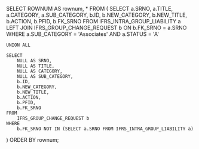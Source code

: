 SELECT 
    ROWNUM AS rownum, 
    *
FROM (
    SELECT 
        a.SRNO, 
        a.TITLE, 
        a.CATEGORY, 
        a.SUB_CATEGORY, 
        b.ID, 
        b.NEW_CATEGORY, 
        b.NEW_TITLE, 
        b.ACTION, 
        b.PFID, 
        b.FK_SRNO
    FROM 
        IFRS_INTRA_GROUP_LIABILITY a
    LEFT JOIN 
        IFRS_GROUP_CHANGE_REQUEST b
    ON 
        b.FK_SRNO = a.SRNO
    WHERE 
        a.SUB_CATEGORY = 'Associates' 
        AND a.STATUS = 'A'
    
    UNION ALL
    
    SELECT 
        NULL AS SRNO, 
        NULL AS TITLE, 
        NULL AS CATEGORY, 
        NULL AS SUB_CATEGORY, 
        b.ID, 
        b.NEW_CATEGORY, 
        b.NEW_TITLE, 
        b.ACTION, 
        b.PFID, 
        b.FK_SRNO
    FROM 
        IFRS_GROUP_CHANGE_REQUEST b
    WHERE 
        b.FK_SRNO NOT IN (SELECT a.SRNO FROM IFRS_INTRA_GROUP_LIABILITY a)
)
ORDER BY rownum;
